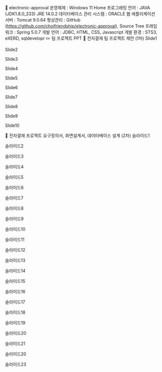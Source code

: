 📒 electronic-approval
운영체제 : Windows 11 Home
프로그래밍 언어 : JAVA (JDK1.8.0_333) JRE 14.0.2
데이터베이스 관리 시스템 : ORACLE
웹 애플리케이션 서버 : Tomcat 9.0.64
형상관리 : GitHub (https://github.com/choifriendship/electronic-approval), Source Tree
프레임워크 : Spring 5.0.7
개발 언어 : JDBC, HTML, CSS, Javascript
개발 환경 : STS3, eXERD, sqldevelopr
✏️ 팀 프로젝트 PPT
📝 전자결재 팀 프로젝트 제안 (1차)
Slide1

Slide2

Slide3

Slide4

Slide5

Slide6

Slide7

Slide8

Slide9

Slide10

📝 전자결재 프로젝트 요구정의서, 화면설계서, 데이터베이스 설계 (2차)
슬라이드1

슬라이드2

슬라이드3

슬라이드4

슬라이드5

슬라이드6

슬라이드7

슬라이드8

슬라이드9

슬라이드10

슬라이드11

슬라이드12

슬라이드13

슬라이드14

슬라이드15

슬라이드16

슬라이드17

슬라이드18

슬라이드19

슬라이드20

슬라이드21

슬라이드20

슬라이드23
